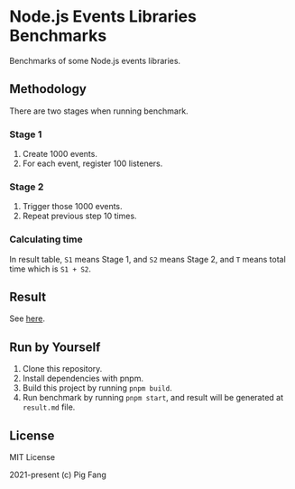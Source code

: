 # Node.js Events Libraries Benchmarks

Benchmarks of some Node.js events libraries.

## Methodology

There are two stages when running benchmark.

### Stage 1

1. Create 1000 events.
2. For each event, register 100 listeners.

### Stage 2

1. Trigger those 1000 events.
2. Repeat previous step 10 times.

### Calculating time

In result table, `S1` means Stage 1, and `S2` means Stage 2,
and `T` means total time which is `S1 + S2`.

## Result

See [here](./result.md).

## Run by Yourself

1. Clone this repository.
2. Install dependencies with pnpm.
3. Build this project by running `pnpm build`.
4. Run benchmark by running `pnpm start`, and result will be generated at `result.md` file.

## License

MIT License

2021-present (c) Pig Fang
